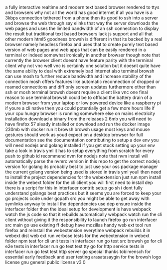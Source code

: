 a fully interactive realtime and modern text based browser rendered to ttys and browsers why not all the world has good internet if all you have is a 3kbps connection tethered from a phone then its good to ssh into a server and browse the web through say elinks that way the server downloads the web pages and uses the limited bandwidth of an ssh connection to display the result but traditional text based browsers lack js support and all that other modern html5 goodness browsh is different in that its backed by a real browser namely headless firefox and uses that to create purely text based version of web pages and web apps that can be easily rendered in a terminal or indeed somewhat ironically in another browser though note that currently the browser client doesnt have feature parity with the terminal client why not vnc well vnc is certainly one solution but it doesnt quite have the same ability to deal with extremely bad internet also terminal browsh can use mosh to further reduce bandwidth and increase stability of the connection mosh offers features like automatic reconnection of dropped or roamed connections and diff only screen updates furthermore other than ssh or mosh terminal browsh doesnt require a client like vnc one final reason to use terminal browsh could be to offload the battery drain of a modern browser from your laptop or low powered device like a raspberry pi if youre a cli native then you could potentially get a few more hours life if your cpu hungry browser is running somewhere else on mains electricity installation download a binary from the releases 2 6mb you will need to have firefox 57 aleady installed or download and run the docker image 230mb with docker run it browsh browsh usage most keys and mouse gestures should work as youd expect on a desktop browser for full documentation see the documentation contributing to setup a dev env you will need nodejs and golang installed if you get stuck setting up your env take a look in travis yml it has to setup everything from scratch for every push to github id recommend nvm for nodejs note that nvm install will automatically parse the nvmrc version in this repo to get the correct nodejs version for golang its probably best to just use your oss package manager the current golang version being used is stored in travis yml youll then need to install the project dependencies for the webextension just run npm install inside the webext folder for the cli client you will first need to install dep there is a script for this in interfacer contrib setup go sh i dont fully understand golangs best practices but it seems you are forced to keep your go projects code under gopath src you might be able to get away with symlinks anyway to install the dependencies use dep ensure inside the interfacer folder then the ideal setup for development is have webpack watch the js code so that it rebuilds automatically webpack watch run the cli client without giving it the responsibility to launch firefox go run interfacer src main go use existing ff debug have mozillas handy web ext tool run firefox and reinstall the webextension everytime webpack rebuilds it in webext dist web ext run verbose tests for the webextension in webext folder npm test for cli unit tests in interfacer run go test src browsh go for cli e2e tests in interfacer run go test test tty go for http service tests in interfacer run go test test http server go special thanks tobimensch for essential early feedback and user testing arasatasaygin for the browsh logo license gnu general public license v3 0